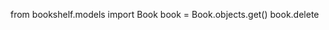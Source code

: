 from bookshelf.models import Book
book = Book.objects.get()
book.delete

<!-- (1, {'bookshelf.Book': 1}) -->